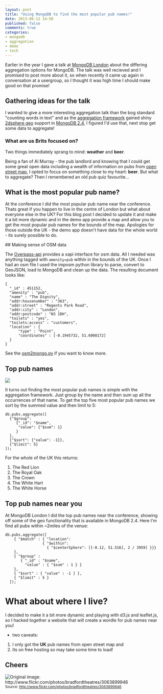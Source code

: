 ```yaml
---
layout: post
title: "Using MongoDB to find the most popular pub names!"
date: 2013-06-12 14:50
published: false
comments: true
categories:
- mongodb
- aggregation
- demo
- tech
---
```


Earlier in the year I gave a talk at [MongoDB London](http://www.10gen.com/events/mongodb-london-2013)
about the differing aggregation options for MongoDB.  The talk was well recieved
and I promised to post more about it, so when recently it came up again in
conversation at a usergroup, so I thought it was high time I should make good
on that promise!

## Gathering ideas for the talk

I wanted to give a more interesting aggregation talk than the bog standard "counting
words in text" and as the [aggregation framework](http://docs.mongodb.org/manual/core/aggregation/) gained shiny [2dsphere geo](http://docs.mongodb.org/manual/core/2dsphere/) support in
[MongoDB 2.4](http://docs.mongodb.org/manual/release-notes/2.4/#new-geospatial-indexes-with-geojson-and-improved-spherical-geometry), I figured I'd use that, next stop get some data to aggregate!

### What are us Brits focused on?

Two things immediately sprang to mind: **weather** and **beer**.
<!--more-->

Being a fan of Al Murray - the pub landlord and
knowing that I could get some great open data including a wealth of information
on pubs from [open street map](http://www.openstreetmap.org/), I opted to focus
on something close to my heart: **beer**.  But what to aggregate?
Then I remembered an old pub quiz favourite...

## What is the most popular pub name?

At the conference I did the most popular pub name near the conference.  Thats
great if you happen to live in the centre of London but what about everyone else
in the UK? For this blog post I decided to update it and make it a bit more
dynamic and in the demo app provide a map and allow you to get the most popular
pub names for the bounds of the map.  Apologies for those outside the UK - the
demo app doesn't have data for the whole world - its surely possible to do.

## Making sense of OSM data

The [Overpass-api](http://www.overpass-api.de) provides a xapi interface for
osm data.  All I needed was anything tagged with `amenity=pub` within in the
bounds of the UK.  Once I had an osm file I used the imposm python library to
parse, convert to GeoJSON, load to MongoDB and clean up the data.  The resulting
document looks like:

<pre class="line-numbers language-javascript">
<code>{
  "_id" : 451152,
  "amenity" : "pub",
  "name" : "The Dignity",
  "addr:housenumber" : "363",
  "addr:street" : "Regents Park Road",
  "addr:city" : "London",
  "addr:postcode" : "N3 1DH",
  "toilets" : "yes",
  "toilets:access" : "customers",
  "location" : {
      "type" : "Point",
      "coordinates" : [-0.1945732, 51.6008172]
  }
}
</code></pre>

See the [osm2mongo.py](https://github.com/rozza/pubnames) if you want to know
more.

## Top pub names

<p class="center">
  <img src="/images/2013/pubs_wordle.png"<br>
</p>

It turns out finding the most popular pub names is simple with the aggregation
framework.  Just group by the name and then sum up all the occurrences of that
name.  To get the top five most popular pub names we sort by the summed value
and then limit to 5:

<div class="row-fluid">
  <div class="span6">
<pre class="line-numbers language-javascript">
<code>db.pubs.aggregate([
  {"$group":
     {"_id": "$name",
      "value": {"$sum": 1}
     }
  },
  {"$sort": {"value": -1}},
  {"$limit": 5}
]);
</code></pre>
  </div>
  <div class="span6">
For the whole of the UK this returns:

<ol>
<li>The Red Lion</li>
<li>The Royal Oak</li>
<li>The Crown</li>
<li>The White Hart</li>
<li>The White Horse</li>
</ol>
  </div>
</div>

## Top pub names near you

At MongoDB London I did the top pub names near the conference, showing off some
of the geo functionality that is available in MongoDB 2.4.  Here I'm find all
pubs within ~2miles of the venue:

<pre class="line-numbers language-javascript">
<code>db.pubs.aggregate([
    { "$match" : { "location":
                 { "$within":
                   { "$centerSphere": [[-0.12, 51.516], 2 / 3959] }}}
    },
    { "$group" :
       { "_id" : "$name",
         "value" : { "$sum" : 1 } }
    },
    { "$sort" : { "value" : -1 } },
    { "$limit" : 5 }
  ]);
</code></pre>


# What about where I live?

I decided to make it a bit more dynamic and playing with d3.js and leaflet.js,
so I hacked together a website that will create a wordle for pub names near you!

* two caveats:
1. I only got the **UK** pub names from open street map and
2. Its on free hosting so may take some time to load!



## Cheers

<p class="center">
  <img src="/images/2013/almurray.jpg" title="Original image: http://www.flickr.com/photos/bradfordtheatres/3063899946" /> <br>
  <small> Source: <a href="http://www.flickr.com/photos/bradfordtheatres/3063899946"/>http://www.flickr.com/photos/bradfordtheatres/3063899946</a></small>
</p>

